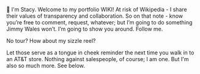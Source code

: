 👋 I'm Stacy.  Welcome to my portfolio WIKI!  At risk of Wikipedia - I share their values of transparency and collaboration.  So on that note - know you’re free to comment, request, whatever; but I’m going to do something Jimmy Wales won’t.  I’m going to show you around.  Follow me.

No tour?  How about my sizzle reel?

Let those serve as a tongue in cheek reminder the next time you walk in to an AT&T store.  Nothing against salespeople, of course; I am one.  But I'm also so much more.  See below.

<!--
**chAMP1R3/chAMP1R3** is a ✨ _special_ ✨ repository because its `README.md` (this file) appears on your GitHub profile.

Here are some ideas to get you started:

- 🔭 I’m currently working on ...
- 🌱 I’m currently learning ...
- 👯 I’m looking to collaborate on ...
- 🤔 I’m looking for help with ...
- 💬 Ask me about ...
- 📫 How to reach me: ...
- 😄 Pronouns: ...
- ⚡ Fun fact: ...
-->
